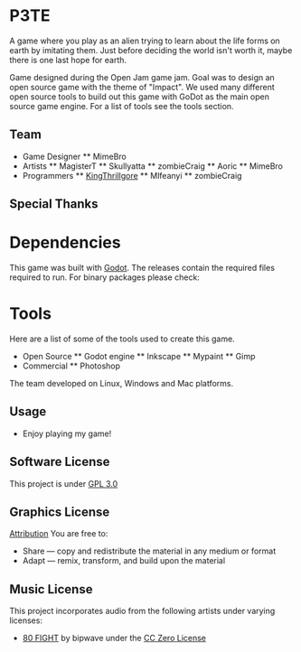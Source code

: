 # P3TE
A game where you play as an alien trying to learn about the life forms on earth by imitating them.  Just
before deciding the world isn't worth it, maybe there is one last hope for earth.

Game designed during the Open Jam game jam.  Goal was to design an open source game with the theme of "Impact".
We used many different open source tools to build out this game with GoDot as the main open source game engine.
For a list of tools see the tools section.

## Team

* Game Designer
** MimeBro
* Artists
** MagisterT
** Skullyatta
** zombieCraig
** Aoric
** MimeBro
* Programmers
** [KingThrillgore](https://kingthrillgore.itch.io/)
** Mlfeanyi
** zombieCraig

## Special Thanks

# Dependencies
This game was built with [Godot](https://godotengine.org/). The releases contain the required files required to run. For binary packages please check:

# Tools
Here are a list of some of the tools used to create this game.

* Open Source
** Godot engine
** Inkscape
** Mypaint
** Gimp
* Commercial
** Photoshop

The team developed on Linux, Windows and Mac platforms.

## Usage
* Enjoy playing my game!

## Software License
This project is under [GPL 3.0](https://github.com/MIfeanyi/P3TE/blob/master/LICENSE)

## Graphics License
[Attribution](https://creativecommons.org/licenses/)
You are free to:
* Share — copy and redistribute the material in any medium or format
* Adapt — remix, transform, and build upon the material

## Music License
This project incorporates audio from the following artists under varying
licenses:

* [80 FIGHT](https://freesound.org/people/bipwave/sounds/393859/) by bipwave
  under the [CC Zero License](http://creativecommons.org/publicdomain/zero/1.0/)
